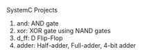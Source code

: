 SystemC Projects
1. and: AND gate
2. xor: XOR gate using NAND gates
3. d_ff: D Flip-Flop
4. adder: Half-adder, Full-adder, 4-bit adder
